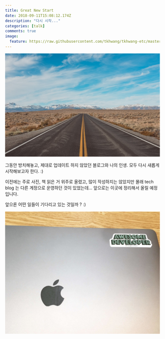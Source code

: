 ```yaml
---
title: Great New Start
date: 2018-09-11T15:08:12.174Z
description: "다시 시작..."
categories: [talk]
comments: true
image:
  feature: https://raw.githubusercontent.com/tkhwang/tkhwang-etc/master/img/2020/04/photo-1477951233099-d2c5fbd878ee.jpeg
---
```


![feature image](https://raw.githubusercontent.com/tkhwang/tkhwang-etc/master/img/2020/04/photo-1477951233099-d2c5fbd878ee.jpeg)

그동안 방치해놓고, 제대로 업데이트 하지 않았던 블로그와 나의 인생. 모두 다시 새롭게 시작해보고자 한다. :)

이전에는 주로 사진, 책 읽은 거 위주로 올렸고, 많이 작성하지는 않았지만 몰래 tech blog 는 다른 계정으로 운영하던 것이 있었는데… 앞으로는 이곳에 정리해서 올릴 예정입니다.

앞으론 어떤 일들이 기다리고 있는 것일까 ? :)

![img](https://raw.githubusercontent.com/tkhwang/tkhwang-etc/master/img/2018/09/IMG_0398.png)
